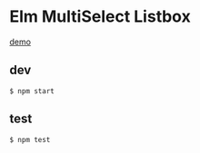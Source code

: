 # Elm MultiSelect Listbox

[demo](https://ecstatic-mccarthy-7a874b.netlify.com/)


## dev

```
$ npm start
```

## test

```
$ npm test
```

